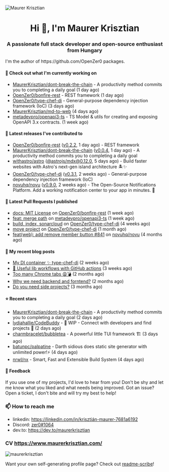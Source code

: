![Maurer Krisztian](https://user-images.githubusercontent.com/48491140/201497104-1836aea0-27cc-42fa-909c-26219dda6d61.png)

<h1 align="center">Hi 👋, I'm Maurer Krisztian</h1>
<h3 align="center">A passionate full stack developer and open-source enthusiast from Hungary</h3>
I'm the author of https://github.com/OpenZer0 packages.

#### 👷 Check out what I'm currently working on

- [MaurerKrisztian/dont-break-the-chain](https://github.com/MaurerKrisztian/dont-break-the-chain) - A productivity method commits you to completing a daily goal  (1 day ago)
- [OpenZer0/bonfire-rest](https://github.com/OpenZer0/bonfire-rest) - REST framework (1 day ago)
- [OpenZer0/type-chef-di](https://github.com/OpenZer0/type-chef-di) -  General-purpose dependency injection framework (IoC) (3 days ago)
- [MaurerKrisztian/md-to-web](https://github.com/MaurerKrisztian/md-to-web) (4 days ago)
- [metadevpro/openapi3-ts](https://github.com/metadevpro/openapi3-ts) - TS Model &amp; utils for creating and exposing OpenAPI 3.x contracts. (1 week ago)

#### 🔭 Latest releases I've contributed to

- [OpenZer0/bonfire-rest](https://github.com/OpenZer0/bonfire-rest) ([v0.2.2](https://github.com/OpenZer0/bonfire-rest/releases/tag/v0.2.2), 1 day ago) - REST framework
- [MaurerKrisztian/dont-break-the-chain](https://github.com/MaurerKrisztian/dont-break-the-chain) ([v0.0.4](https://github.com/MaurerKrisztian/dont-break-the-chain/releases/tag/v0.0.4), 1 day ago) - A productivity method commits you to completing a daily goal 
- [withastro/astro](https://github.com/withastro/astro) ([@astrojs/mdx@0.12.0](https://github.com/withastro/astro/releases/tag/%40astrojs/mdx%400.12.0), 5 days ago) - Build faster websites with Astro&#39;s next-gen island architecture 🏝✨
- [OpenZer0/type-chef-di](https://github.com/OpenZer0/type-chef-di) ([v0.3.1](https://github.com/OpenZer0/type-chef-di/releases/tag/v0.3.1), 2 weeks ago) -  General-purpose dependency injection framework (IoC)
- [novuhq/novu](https://github.com/novuhq/novu) ([v0.9.0](https://github.com/novuhq/novu/releases/tag/v0.9.0), 2 weeks ago) - The Open-Source Notifications Platform. Add a working notification center to your app in minutes. 🚀

#### 🔨 Latest Pull Requests I published

- [docs: MIT License](https://github.com/OpenZer0/bonfire-rest/pull/3) on [OpenZer0/bonfire-rest](https://github.com/OpenZer0/bonfire-rest) (1 week ago)
- [feat: merge path](https://github.com/metadevpro/openapi3-ts/pull/91) on [metadevpro/openapi3-ts](https://github.com/metadevpro/openapi3-ts) (1 week ago)
- [build, index, sonarcloud](https://github.com/OpenZer0/type-chef-di/pull/2) on [OpenZer0/type-chef-di](https://github.com/OpenZer0/type-chef-di) (4 weeks ago)
- [move project](https://github.com/OpenZer0/type-chef-di/pull/1) on [OpenZer0/type-chef-di](https://github.com/OpenZer0/type-chef-di) (1 month ago)
- [feat(web): add remove member button #841](https://github.com/novuhq/novu/pull/888) on [novuhq/novu](https://github.com/novuhq/novu) (4 months ago)

#### 📜 My recent blog posts

- [My DI container ✨ type-chef-di](https://dev.to/maurerkrisztian/my-di-container-type-chef-di-23ol) (2 weeks ago)
- [🔨 Useful lib workflows with GitHub actions](https://dev.to/maurerkrisztian/useful-lib-workflows-with-github-actions-3k01) (3 weeks ago)
- [Too many Chrome tabs 😩💣](https://dev.to/maurerkrisztian/too-many-chrome-tabs-57a2) (2 months ago)
- [Why we need backend and forntend?](https://dev.to/maurerkrisztian/why-we-need-backend-and-forntend-454k) (2 months ago)
- [Do you need side projects?](https://dev.to/maurerkrisztian/do-you-need-side-projects-2n26) (3 months ago)

#### ⭐ Recent stars

- [MaurerKrisztian/dont-break-the-chain](https://github.com/MaurerKrisztian/dont-break-the-chain) - A productivity method commits you to completing a daily goal  (2 days ago)
- [lydiahallie/CodeBuddy](https://github.com/lydiahallie/CodeBuddy) - :construction: WIP - Connect with developers and find projects :dancers: (2 days ago)
- [charmbracelet/bubbletea](https://github.com/charmbracelet/bubbletea) - A powerful little TUI framework 🏗 (3 days ago)
- [batunpc/palpatine](https://github.com/batunpc/palpatine) - Darth sidious does static site generator with unlimited power!⚡ (4 days ago)
- [nrwl/nx](https://github.com/nrwl/nx) - Smart, Fast and Extensible Build System (4 days ago)

#### 💬 Feedback

If you use one of my projects, I'd love to hear from you! Don't be shy and let me know what you liked
and what needs being improved. Got an issue? Open a ticket, I don't bite and will try my best to help!

### 📫 How to reach me
- linkedin: https://linkedin.com/in/krisztián-maurer-7681a6192
- Discord: <a href="https://discord.com/users/zer0#1064"> zer0#1064</a>
- dev.to: https://dev.to/maurerkrisztian

### CV https://www.maurerkrisztian.com/

<p><img align="center" src="https://github-readme-streak-stats.herokuapp.com/?user=maurerkrisztian&" alt="maurerkrisztian" /></p>

Want your own self-generating profile page? Check out [readme-scribe](https://github.com/muesli/readme-scribe)!
